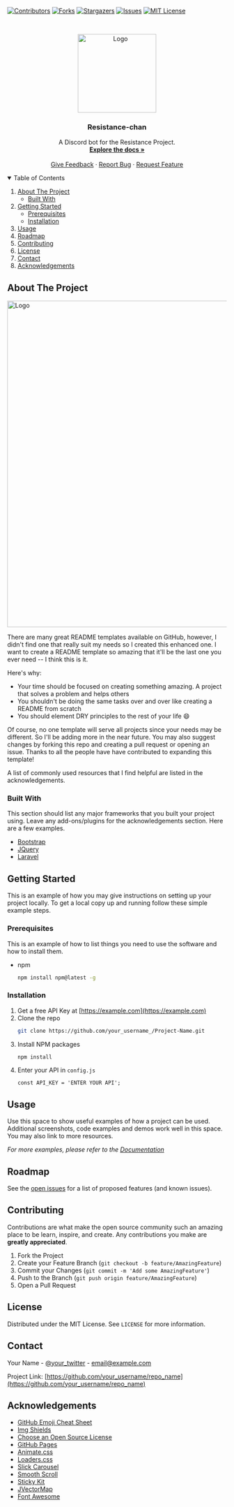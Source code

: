 [![Contributors][contributors-shield]][contributors-url]
[![Forks][forks-shield]][forks-url]
[![Stargazers][stars-shield]][stars-url]
[![Issues][issues-shield]][issues-url]
[![MIT License][license-shield]][license-url]



<!-- PROJECT LOGO -->
<br />
<p align="center">
  <a href="https://github.com/https://github.com/PROJECT-Resistance/Resistance-Bot">
    <img src="https://i.ibb.co/SxMRSKw/resistance-chan-pfp.png" alt="Logo" width="180" height="180">
  </a>

  <h3 align="center">Resistance-chan</h3>

  <p align="center">
    A Discord bot for the Resistance Project.
    <br />
    <a href="https://github.com/PROJECT-Resistance/Resistance-Bot/wiki"><strong>Explore the docs »</strong></a>
    <br />
    <br />
    <a href="https://github.com/PROJECT-Resistance/Resistance-Bot/issues">Give Feedback</a>
    ·
    <a href="https://github.com/PROJECT-Resistance/Resistance-Bot/issues">Report Bug</a>
    ·
    <a href="https://github.com/PROJECT-Resistance/Resistance-Bot/issues">Request Feature</a>
  </p>
</p>



<!-- TABLE OF CONTENTS -->
<details open="open">
  <summary>Table of Contents</summary>
  <ol>
    <li>
      <a href="#about-the-project">About The Project</a>
      <ul>
        <li><a href="#built-with">Built With</a></li>
      </ul>
    </li>
    <li>
      <a href="#getting-started">Getting Started</a>
      <ul>
        <li><a href="#prerequisites">Prerequisites</a></li>
        <li><a href="#installation">Installation</a></li>
      </ul>
    </li>
    <li><a href="#usage">Usage</a></li>
    <li><a href="#roadmap">Roadmap</a></li>
    <li><a href="#contributing">Contributing</a></li>
    <li><a href="#license">License</a></li>
    <li><a href="#contact">Contact</a></li>
    <li><a href="#acknowledgements">Acknowledgements</a></li>
  </ol>
</details>



<!-- ABOUT THE PROJECT -->
## About The Project

  <a href="https://github.com/https://github.com/PROJECT-Resistance/Resistance-Bot">
    <img src="https://i.ibb.co/HGypspc/resistance-chan-first-snow.png" alt="Logo" width="579" height="748">
  </a>

There are many great README templates available on GitHub, however, I didn't find one that really suit my needs so I created this enhanced one. I want to create a README template so amazing that it'll be the last one you ever need -- I think this is it.

Here's why:
* Your time should be focused on creating something amazing. A project that solves a problem and helps others
* You shouldn't be doing the same tasks over and over like creating a README from scratch
* You should element DRY principles to the rest of your life :smile:

Of course, no one template will serve all projects since your needs may be different. So I'll be adding more in the near future. You may also suggest changes by forking this repo and creating a pull request or opening an issue. Thanks to all the people have have contributed to expanding this template!

A list of commonly used resources that I find helpful are listed in the acknowledgements.

### Built With

This section should list any major frameworks that you built your project using. Leave any add-ons/plugins for the acknowledgements section. Here are a few examples.
* [Bootstrap](https://getbootstrap.com)
* [JQuery](https://jquery.com)
* [Laravel](https://laravel.com)



<!-- GETTING STARTED -->
## Getting Started

This is an example of how you may give instructions on setting up your project locally.
To get a local copy up and running follow these simple example steps.

### Prerequisites

This is an example of how to list things you need to use the software and how to install them.
* npm
  ```sh
  npm install npm@latest -g
  ```

### Installation

1. Get a free API Key at [https://example.com](https://example.com)
2. Clone the repo
   ```sh
   git clone https://github.com/your_username_/Project-Name.git
   ```
3. Install NPM packages
   ```sh
   npm install
   ```
4. Enter your API in `config.js`
   ```JS
   const API_KEY = 'ENTER YOUR API';
   ```



<!-- USAGE EXAMPLES -->
## Usage

Use this space to show useful examples of how a project can be used. Additional screenshots, code examples and demos work well in this space. You may also link to more resources.

_For more examples, please refer to the [Documentation](https://example.com)_



<!-- ROADMAP -->
## Roadmap

See the [open issues](https://github.com/https://github.com/PROJECT-Resistance/Resistance-Bot/issues) for a list of proposed features (and known issues).



<!-- CONTRIBUTING -->
## Contributing

Contributions are what make the open source community such an amazing place to be learn, inspire, and create. Any contributions you make are **greatly appreciated**.

1. Fork the Project
2. Create your Feature Branch (`git checkout -b feature/AmazingFeature`)
3. Commit your Changes (`git commit -m 'Add some AmazingFeature'`)
4. Push to the Branch (`git push origin feature/AmazingFeature`)
5. Open a Pull Request



<!-- LICENSE -->
## License

Distributed under the MIT License. See `LICENSE` for more information.



<!-- CONTACT -->
## Contact

Your Name - [@your_twitter](https://twitter.com/your_username) - email@example.com

Project Link: [https://github.com/your_username/repo_name](https://github.com/your_username/repo_name)



<!-- ACKNOWLEDGEMENTS -->
## Acknowledgements
* [GitHub Emoji Cheat Sheet](https://www.webpagefx.com/tools/emoji-cheat-sheet)
* [Img Shields](https://shields.io)
* [Choose an Open Source License](https://choosealicense.com)
* [GitHub Pages](https://pages.github.com)
* [Animate.css](https://daneden.github.io/animate.css)
* [Loaders.css](https://connoratherton.com/loaders)
* [Slick Carousel](https://kenwheeler.github.io/slick)
* [Smooth Scroll](https://github.com/cferdinandi/smooth-scroll)
* [Sticky Kit](http://leafo.net/sticky-kit)
* [JVectorMap](http://jvectormap.com)
* [Font Awesome](https://fontawesome.com)





<!-- MARKDOWN LINKS & IMAGES -->
<!-- https://www.markdownguide.org/basic-syntax/#reference-style-links -->
[contributors-shield]: https://img.shields.io/github/contributors/PROJECT-Resistance/Resistance-Bot?color=%233366ff&style=for-the-badge
[contributors-url]: https://github.com/PROJECT-Resistance/Resistance-Bot/graphs/contributors
[forks-shield]: https://img.shields.io/github/forks/PROJECT-Resistance/Resistance-Bot?color=%233366ff&style=for-the-badge
[forks-url]: https://github.com/PROJECT-Resistance/Resistance-Bot/network/members
[stars-shield]: https://img.shields.io/github/stars/PROJECT-Resistance/Resistance-Bot?color=%233366ff&style=for-the-badge
[stars-url]: https://github.com/PROJECT-Resistance/Resistance-Bot/stargazers
[issues-shield]: https://img.shields.io/github/issues/PROJECT-Resistance/Resistance-Bot?color=%233366ff&style=for-the-badge
[issues-url]: https://github.com/PROJECT-Resistance/Resistance-Bot/issues
[license-shield]: https://img.shields.io/github/license/PROJECT-Resistance/Resistance-Bot?color=%233366ff&style=for-the-badge
[license-url]: https://github.com/PROJECT-Resistance/Resistance-Bot/blob/main/LICENSE.txt
[product-screenshot]: https://i.ibb.co/HGypspc/resistance-chan-first-snow.png